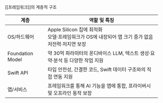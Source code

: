 [[프레임워크]]의 계층적 구조

| 계층               | 역할 및 특징                                                              |
| ---------------- | -------------------------------------------------------------------- |
| OS/하드웨어          | Apple Silicon 칩에 최적화<br>모델·프레임워크가 OS에 내장되어 앱 크기 증가 없음 <br>저전력·저지연 보장 |
| Foundation Model | 약 30억 파라미터의 온디바이스 LLM, 텍스트 생성·요약·분석 등 다양한 작업 지원                      |
| Swift API        | 타입 안전성, 간결한 코드, Swift 데이터 구조와의 직접 연동 지원                              |
| 앱/서비스            | 프레임워크를 통해 AI 기능을 앱에 통합, 프라이버시 및 오프라인 동작 보장                           |
